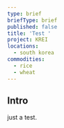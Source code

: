```yaml
---
type: brief
briefType: brief
published: false
title: 'Test '
project: KREI
locations:
  - south korea
commodities:
  - rice
  - wheat
---
```

## Intro

just a test.


